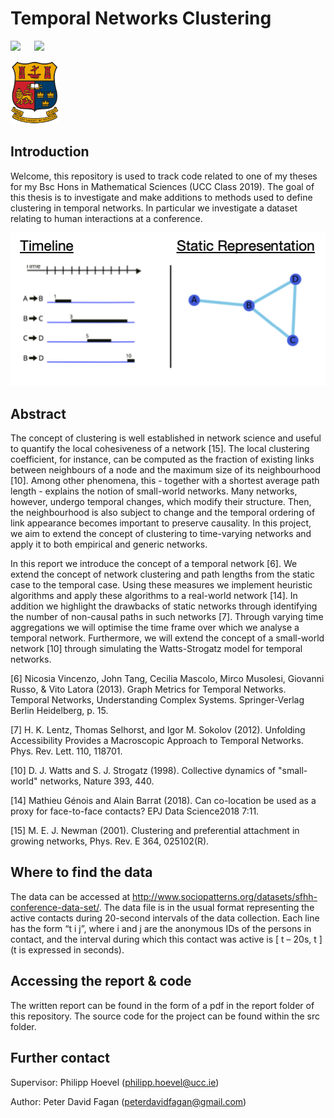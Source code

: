 # Temporal Networks Clustering
<p>
<img src="https://img.shields.io/badge/-peterdavidfagan-blue"> 
&emsp; 
<img src=https://img.shields.io/github/license/peterdavidfagan/Google-Analytics-Customer-Revenue-Prediction>
</p>

<img src='assets/ucc_logo.jpg' height=100>

## Introduction
Welcome, this repository is used to track code related to one of my theses for my Bsc Hons in Mathematical Sciences (UCC Class 2019).
The goal of this thesis is to investigate and make additions to methods used to define clustering in temporal networks. In particular we investigate a dataset relating to human interactions at a conference.

<img src="assets/temporal_network.png">

## Abstract
The concept of clustering is well established in network science and useful to quantify the local cohesiveness of a network [15]. The local clustering coefficient, for instance, can be computed as the fraction of existing links between neighbours of a node and the maximum size of its neighbourhood [10]. Among other phenomena, this - together with a shortest average path length - explains the notion of small-world networks. Many networks, however, undergo temporal changes, which modify their structure. Then, the neighbourhood is also subject to change and the temporal ordering of link appearance becomes important to preserve causality. In this project, we aim to extend the concept of clustering to time-varying networks and apply it to both empirical and generic networks.

In this report we introduce the concept of a temporal network [6]. We extend the concept of network clustering and path lengths from the static case to the temporal case. Using these measures we implement heuristic algorithms and apply these algorithms to a real-world network [14]. In addition we highlight the drawbacks of static networks through identifying the number of non-causal paths in such networks [7]. Through varying time aggregations we will optimise the time frame over which we analyse a temporal network. Furthermore, we will extend the concept of a small-world network [10] through simulating the Watts-Strogatz model for temporal networks.

[6] Nicosia Vincenzo, John Tang, Cecilia Mascolo, Mirco Musolesi, Giovanni Russo, & Vito Latora (2013). Graph Metrics for Temporal Networks. Temporal Networks, Understanding Complex Systems. Springer-Verlag Berlin
Heidelberg, p. 15.

[7] H. K. Lentz, Thomas Selhorst, and Igor M. Sokolov (2012). Unfolding Accessibility Provides a Macroscopic Approach to Temporal Networks. Phys. Rev. Lett. 110, 118701.
 
[10] D. J. Watts and S. J. Strogatz (1998). Collective dynamics of "small-world" networks, Nature 393, 440.

[14] Mathieu Génois and Alain Barrat (2018). Can co-location be used as a proxy for face-to-face contacts? EPJ Data Science2018 7:11.

[15] M. E. J. Newman (2001). Clustering and preferential attachment in growing networks, Phys. Rev. E
364, 025102(R).
 
## Where to find the data
The data can be accessed at http://www.sociopatterns.org/datasets/sfhh-conference-data-set/. 
The data file is in the usual format representing the active contacts during 20-second intervals of the data collection. Each line has the form “t i j”, where i and j are the anonymous IDs of the persons in contact, and the interval during which this contact was active is [ t – 20s, t ] (t is expressed in seconds).

## Accessing the report & code
The written report can be found in the form of a pdf in the report folder of this repository. The source code for the project can be found within the src folder.

## Further contact
Supervisor: Philipp Hoevel (philipp.hoevel@ucc.ie)

Author: Peter David Fagan (peterdavidfagan@gmail.com)
